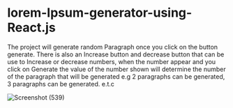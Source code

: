 # lorem-Ipsum-generator-using-React.js


The project will generate random Paragraph once you click on the button generate. There is also an Increase button and decrease button that can be use to Increase or decrease numbers, when the number appear and you click on Generate the value of the number shown will determine the number of the paragraph that will be generated e.g 2 paragraphs can be generated, 3 paragraphs can be generated. e.t.c





![Screenshot (539)](https://user-images.githubusercontent.com/88320958/224314302-cc8ba2de-3c14-4f7a-8580-550345ab96d1.png)

